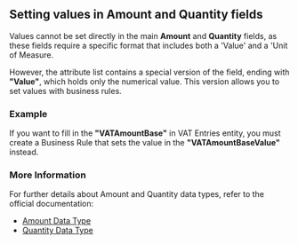 ## Setting values in Amount and Quantity fields

Values cannot be set directly in the main **Amount** and **Quantity** fields, as these fields require a specific format that includes both a 'Value' and a 'Unit of Measure.

However, the attribute list contains a special version of the field, ending with **"Value"**, which holds only the numerical value. This version allows you to set values with business rules.


### Example

If you want to fill in the **"VATAmountBase"** in VAT Entries entity, you must create a Business Rule that sets the value in the **"VATAmountBaseValue"** instead.


### More Information

For further details about Amount and Quantity data types, refer to the official documentation:

- [Amount Data Type](https://docs.erp.net/model/data-types.html#amount)
- [Quantity Data Type](https://docs.erp.net/model/data-types.html#quantity)



